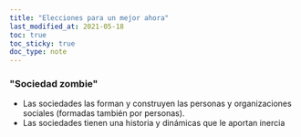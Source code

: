 ```yaml
---
title: "Elecciones para un mejor ahora"
last_modified_at: 2021-05-18
toc: true
toc_sticky: true
doc_type: note
---
```


### "Sociedad zombie"
- Las sociedades las forman y construyen las personas y organizaciones sociales (formadas también por personas). 
- Las sociedades tienen una historia y dinámicas que le aportan inercia